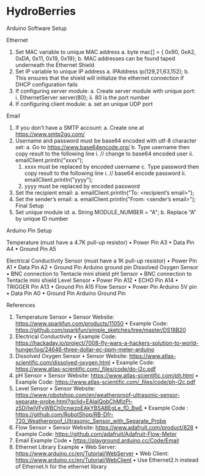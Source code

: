# HydroBerries
Arduino Software Setup

Ethernet
1.	Set MAC variable to unique MAC address
a.	byte mac[] = {  0x90, 0xA2, 0xDA, 0x11, 0x19, 0x19};
b.	MAC addresses can be found taped underneath the Ethernet Shield
2.	Set IP variable to unique IP address
a.	IPAddress ip(129,21,63,152);
b.	This ensures that the shield will initialize the ethernet connection if DHCP configuration fails
3.	If configuring server module:
a.	Create server module with unique port:
i.	EthernetServer server(80);
ii.	80 is the port number
4.	If configuring client module:
a.	set an unique UDP port

Email
1.	If you don’t have a SMTP account:
  a.	Create one at https://www.smtp2go.com/
2.	Username and password must be base64 encoded with utf-8 character set:
  a.	Go to https://www.base64encode.org/
  b.	Type username then copy result to the following line
    i.	// change to base64 encoded user
    ii.	emailClient.println("xxxx");
      1.	xxxx must be replaced by encoded username
  c.	Type password then copy result to the following line
    i.	// base64 encode password
    ii.	emailClient.println("yyyy");
      1.	yyyy must be replaced by encoded password
3.	Set the recipient email:
  a.	emailClient.println("To: <recipient’s email>");
4.	Set the sender’s email:
  a.	emailClient.println("From: <sender’s email>");
Final Setup
1.	Set unique module id:
  a.	String MODULE_NUMBER = "A";
  b.	Replace “A” by unique ID number


Arduino Pin Setup

Temperature (must have a 4.7K pull-up resistor)
  •	Power Pin					A3
  •	Data Pin					A4
  •	Ground Pin					A5

Electrical Conductivity Sensor (must have a 1K pull-up resistor)
  •	Power Pin					A1
  •	Data Pin					A2
  •	Ground	Pin					Arduino ground pin
Dissolved Oxygen Sensor
  •	BNC connection to Tentacle mini shield
pH Sensor
  •	BNC connection to Tentacle mini shield
Level Sensor
  •	Power Pin					A12
  •	ECHO Pin					A14
  •	TRIGGER Pin					A13
  •	Ground Pin					A15
Flow Sensor
  •	Power Pin					Arduino 5V pin
  •	Data Pin					A0
  •	Ground Pin					Arduino Ground Pin

References
1. Temperature Sensor
  •	Sensor Website: https://www.sparkfun.com/products/11050
  •	Example Code: https://github.com/sparkfun/simple_sketches/tree/master/DS18B20 
2. Electrical Conductivity 
  •	Example Code: https://hackaday.io/project/7008-fly-wars-a-hackers-solution-to-world-hunger/log/24646-three-dollar-ec-ppm-meter-arduino 
3. Dissolved Oxygen Sensor
  •	Sensor Website: https://www.atlas-scientific.com/dissolved-oxygen.html 
  •	Example Code: https://www.atlas-scientific.com/_files/code/do-i2c.pdf 
4. pH Sensor
  •	Sensor Website: https://www.atlas-scientific.com/ph.html 
  •	Example Code: https://www.atlas-scientific.com/_files/code/ph-i2c.pdf  
5. Level Sensor
  •	Sensor Website: https://www.robotshop.com/en/weatherproof-ultrasonic-sensor-separate-probe.html?gclid=EAIaIQobChMIzPi-z5Di1wIVFyWBCh0cnwzoEAkYBSABEgLe_fD_BwE 
  •	Example Code : https://github.com/RobotShop/RB-Dfr-720_Weatherproof_Ultrasonic_Sensor_with_Separate_Probe 
6. Flow Sensor
  •	Sensor Website: https://www.adafruit.com/product/828 
  •	Example Code:  https://github.com/adafruit/Adafruit-Flow-Meter 
7. Email Example Code
  •	https://playground.arduino.cc/Code/Email 
8. Ethernet Library Example
  •	Web Server: https://www.arduino.cc/en/Tutorial/WebServer
  •	Web Client: https://www.arduino.cc/en/Tutorial/WebClient 
  •	Use Ethernet2.h instead of Ethernet.h for the ethernet library
